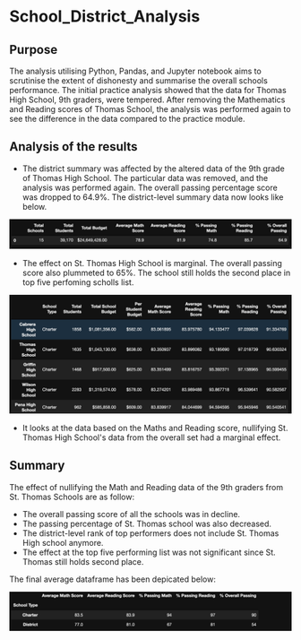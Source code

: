# **School_District_Analysis**

## **Purpose**
The analysis utilising Python, Pandas, and Jupyter notebook aims to scrutinise the extent of dishonesty and summarise the overall schools performance. The initial practice analysis showed that the data for Thomas High School, 9th graders, were tempered. After removing the Mathematics and Reading scores of Thomas School, the analysis was performed again to see the difference in the data compared to the practice module.

## **Analysis of the results**

- The district summary was affected by the altered data of the 9th grade of Thomas High School. The particular data was removed, and the analysis was performed again. The overall passing percentage score was dropped to 64.9%. The district-level summary data now looks like below.


![District level summary](https://github.com/jaykansara2019/School_District_Analysis/blob/061772db6f532f2de2df86b6c450464894875207/Refreshed_district_level_analysis.png)


- The effect on St. Thomas High School is marginal. The overall passing score also plummeted to 65%. The school still holds the second place in top five perfoming scholls list.

![Top five performing schools](https://github.com/jaykansara2019/School_District_Analysis/blob/061772db6f532f2de2df86b6c450464894875207/top%20five%20performing%20schools.png)

- It looks at the data based on the Maths and Reading score, nullifying St. Thomas High School's data from the overall set had a marginal effect.


## **Summary**

The effect of nullifying the Math and Reading data of the 9th graders from St. Thomas Schools are as follow:
  - The overall passing score of all the schools was in decline.
  - The passing percentage of St. Thomas school was also decreased.
  - The district-level rank of top performers does not include St. Thomas High school anymore.
  - The effect at the top five performing list was not significant since St. Thomas still holds second place.

The final average dataframe has been depicated below:

![Overall passing score](https://github.com/jaykansara2019/School_District_Analysis/blob/061772db6f532f2de2df86b6c450464894875207/Average%20score_reading_math.png)
